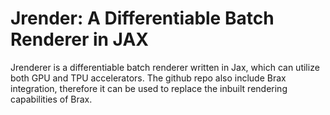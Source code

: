 # Jrender: A Differentiable Batch Renderer in JAX

Jrenderer is a differentiable batch renderer written in Jax, which can utilize both GPU and TPU accelerators. The github repo also include Brax integration, therefore it can be used to replace the inbuilt rendering capabilities of Brax.
